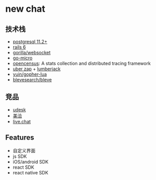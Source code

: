 # new chat

## 技术栈

* [postgresql 11.2+](https://www.postgresql.org/)
* [rails 6](https://rubyonrails.org/)
* [gorilla/websocket](https://github.com/gorilla/websocket)
* [go-micro](https://micro.mu/)
* [opencensus](https://github.com/census-instrumentation/opencensus-go): A stats collection and distributed tracing framework
* [uber zap](https://github.com/uber-go/zap) + [lumberjack](https://github.com/natefinch/lumberjack)
* [yuin/gopher-lua](https://github.com/yuin/gopher-lua)
* [blevesearch/bleve](https://github.com/blevesearch/bleve)

## 竞品

* [udesk](http://www.udesk.cn/)
* [美洽](https://meiqia.com/)
* [live.chat](https://www.livechatinc.com/)

## Features

* 自定义界面
* js SDK
* iOS/android SDK
* react SDK
* react native SDK
